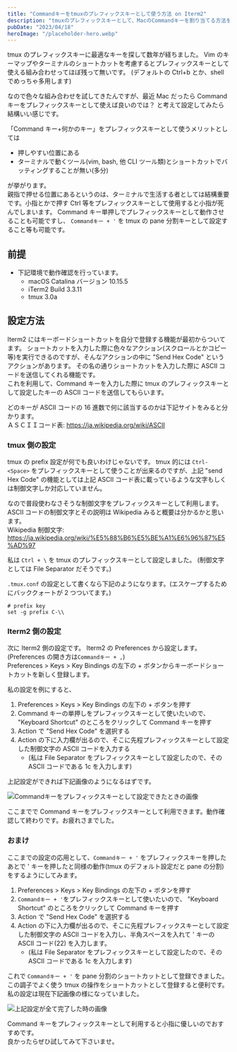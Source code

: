 ```yaml
---
title: "Commandキーをtmuxのプレフィックスキーとして使う方法 on Iterm2"
description: "tmuxのプレフィックスキーとして、MacのCommandキーを割り当てる方法を解説します。"
pubDate: "2023/04/18"
heroImage: "/placeholder-hero.webp"
---
```


tmux のプレフィックスキーに最適なキーを探して数年が経ちました。
Vim のキーマップやターミナルのショートカットを考慮するとプレフィックスキーとして使える組み合わせってほぼ残って無いです。
(デフォルトの Ctrl+b とか、shell でめっちゃ多用します)

なので色々な組み合わせを試してきたんですが、最近 Mac だったら Command キーをプレフィックスキーとして使えば良いのでは？
と考えて設定してみたら結構いい感じです。

「Command キー+何かのキー」をプレフィックスキーとして使うメリットとしては

- 押しやすい位置にある
- ターミナルで動くツール(vim, bash, 他 CLI ツール類)とショートカットでバッティングすることが無い(多分)

が挙がります。  
親指で押せる位置にあるというのは、ターミナルで生活する者としては結構重要です。小指とかで押す Ctrl 等をプレフィックスキーとして使用すると小指が死んでしまいます。
Command キー単押しでプレフィックスキーとして動作させることも可能ですし、 `Commandキー + '` を tmux の pane 分割キーとして設定すること等も可能です。

## 前提

- 下記環境で動作確認を行っています。
  - macOS Catalina バージョン 10.15.5
  - iTerm2 Build 3.3.11
  - tmux 3.0a

## 設定方法

Iterm2 にはキーボードショートカットを自分で登録する機能が最初からついてます。
ショートカットを入力した際に色々なアクション(スクロールとかコピー等)を実行できるのですが、そんなアクションの中に "Send Hex Code" というアクションがあります。
その名の通りショートカットを入力した際に ASCII コードを送信してくれる機能です。  
これを利用して、Command キーを入力した際に tmux のプレフィックスキーとして設定したキーの ASCII コードを送信してもらいます。

どのキーが ASCII コードの 16 進数で何に該当するのかは下記サイトをみると分かります。  
ＡＳＣＩＩコード表: https://ja.wikipedia.org/wiki/ASCII

### tmux 側の設定

tmux の prefix 設定が何でも良いわけじゃないです。
tmux 的には `Ctrl-<Space>` をプレフィックスキーとして使うことが出来るのですが、上記 "send Hex Code" の機能としては上記 ASCII コード表に載っているような文字もしくは制御文字しか対応していません。

なので普段使わなさそうな制御文字をプレフィックスキーとして利用します。
ASCII コードの制御文字とその説明は Wikipedia みると概要は分かるかと思います。  
Wikipedia 制御文字: https://ja.wikipedia.org/wiki/%E5%88%B6%E5%BE%A1%E6%96%87%E5%AD%97

私は `Ctrl + \` を tmux のプレフィックスキーとして設定しました。 (制御文字としては File Separator だそうです。)

`.tmux.conf` の設定として書くなら下記のようになります。(エスケープするためにバッククォートが 2 つついてます。)

```tmux
# prefix key
set -g prefix C-\\
```

### Iterm2 側の設定

次に Iterm2 側の設定です。 Iterm2 の Preferences から設定します。(Preferences の開き方は`Commandキー + ,`)  
Preferences > Keys > Key Bindings の左下の + ボタンからキーボードショートカットを新しく登録します。

私の設定を例にすると、

1. Preferences > Keys > Key Bindings の左下の + ボタンを押す
2. Command キーの単押しをプレフィックスキーとして使いたいので、 "Keyboard Shortcut" のところをクリックして Command キーを押す
3. Action で "Send Hex Code" を選択する
4. Action の下に入力欄が出るので、そこに先程プレフィックスキーとして設定した制御文字の ASCII コードを入力する
   - (私は File Separator をプレフィックスキーとして設定したので、その ASCII コードである 1c を入力します)

上記設定ができれば下記画像のようになるはずです。

![Commandキーをプレフィックスキーとして設定できたときの画像](/Command-as-tmux-prefix-key/iterm2-setting.webp)

ここまでで Command キーをプレフィックスキーとして利用できます。動作確認して終わりです。お疲れさまでした。

### おまけ

ここまでの設定の応用として、`Commandキー + '` をプレフィックスキーを押したあとで ' キーを押したと同様の動作(tmux のデフォルト設定だと pane の分割) をするようにしてみます。

1. Preferences > Keys > Key Bindings の左下の + ボタンを押す
2. `Commandキー + '`をプレフィックスキーとして使いたいので、 "Keyboard Shortcut" のところをクリックして Command キーを押す
3. Action で "Send Hex Code" を選択する
4. Action の下に入力欄が出るので、そこに先程プレフィックスキーとして設定した制御文字の ASCII コードを入力し、半角スペースを入れて ' キーの ASCII コード(22) を入力します。
   - (私は File Separator をプレフィックスキーとして設定したので、その ASCII コードである 1c を入力します)

これで `Commandキー + '` を pane 分割のショートカットとして登録できました。  
この調子でよく使う tmux の操作をショートカットとして登録すると便利です。私の設定は現在下記画像の様になっていました。

![上記設定が全て完了した時の画像](/Command-as-tmux-prefix-key/iterm2-settings.webp)

Command キーをプレフィックスキーとして利用すると小指に優しいのでおすすめです。  
良かったらぜひ試してみて下さいませ。
